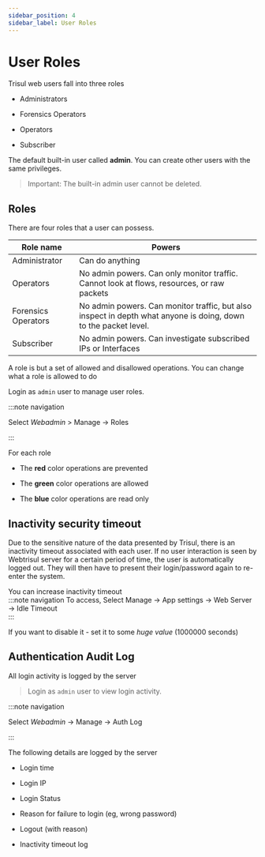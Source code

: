```yaml
---
sidebar_position: 4
sidebar_label: User Roles
---
```


# User Roles

Trisul web users fall into three roles

- Administrators  

- Forensics Operators  

- Operators  

- Subscriber

The default built-in user called **admin**. You can create other users with the same privileges.  

> Important:  The built-in admin user cannot be deleted.

## Roles

There are four roles that a user can possess.

| Role name           | Powers                                                                                                          |
| ------------------- | --------------------------------------------------------------------------------------------------------------- |
| Administrator       | Can do anything                                                                                                 |
| Operators           | No admin powers. Can only monitor traffic. Cannot look at flows, resources, or raw packets                      |
| Forensics Operators | No admin powers. Can monitor traffic, but also inspect in depth what anyone is doing, down to the packet level. |
| Subscriber          | No admin powers. Can investigate subscribed IPs or Interfaces                                                   |

A role is but a set of allowed and disallowed operations. You can change
what a role is allowed to do

Login as `admin` user to manage user roles.

:::note navigation

Select *Webadmin* \> Manage -\> Roles

:::

For each role  

- The **red** color operations are prevented 

- The **green** color operations are allowed  

- The **blue** color operations are read only

## Inactivity security timeout

Due to the sensitive nature of the data presented by Trisul, there is an
inactivity timeout associated with each user. If no user interaction is
seen by Webtrisul server for a certain period of time, the user is
automatically logged out. They will then have to present their
login/password again to re-enter the system.

You can increase inactivity timeout  
:::note navigation 
To access, Select Manage -\> App settings -\> Web Server -\> Idle Timeout  
:::

If you want to disable it - set it to some *huge value* (1000000
seconds)

## Authentication Audit Log

All login activity is logged by the server

> Login as `admin` user to view login activity.

:::note navigation

Select *Webadmin* -\> Manage -\> Auth Log

:::

The following details are logged by the server  

- Login time  

- Login IP  

- Login Status  

- Reason for failure to login (eg, wrong password)  

- Logout (with reason)  

- Inactivity timeout log
